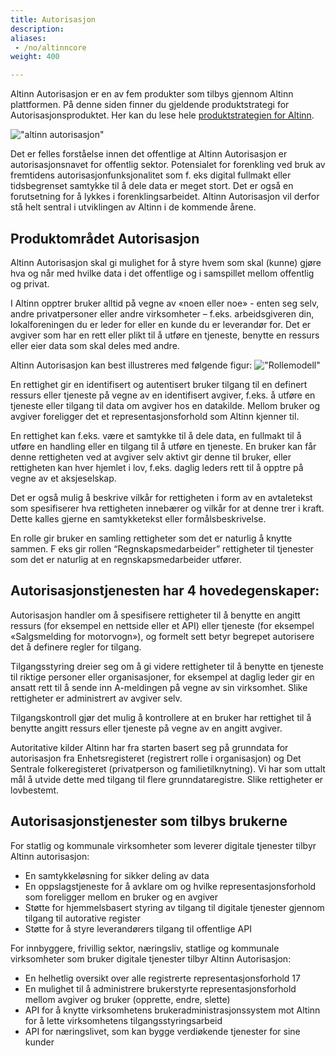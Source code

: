 ```yaml
---
title: Autorisasjon
description:
aliases:
 - /no/altinncore
weight: 400

---
```


Altinn Autorisasjon er en av fem produkter som tilbys gjennom Altinn plattformen. På denne siden finner du gjeldende produktstrategi for Autorisasjonsproduktet. 
Her kan du lese hele [produktstrategien for Altinn](../). 

!["altinn autorisasjon"](../logo.PNG)

Det er felles forståelse innen det offentlige at Altinn Autorisasjon er autorisasjonsnavet for offentlig
sektor. Potensialet for forenkling ved bruk av fremtidens autorisasjonfunksjonalitet som f. eks digital
fullmakt eller tidsbegrenset samtykke til å dele data er meget stort. Det er også en forutsetning for å
lykkes i forenklingsarbeidet. Altinn Autorisasjon vil derfor stå helt sentral i utviklingen av Altinn i de
kommende årene.

## Produktområdet Autorisasjon
Altinn Autorisasjon skal gi mulighet for å styre hvem som skal (kunne) gjøre hva og når med hvilke
data i det offentlige og i samspillet mellom offentlig og privat.

I Altinn opptrer bruker alltid på vegne av «noen eller noe» - enten seg selv, andre privatpersoner
eller andre virksomheter – f.eks. arbeidsgiveren din, lokalforeningen du er leder for eller en kunde du
er leverandør for. Det er avgiver som har en rett eller plikt til å utføre en tjeneste, benytte en ressurs
eller eier data som skal deles med andre.

Altinn Autorisasjon kan best illustreres med følgende figur:
!["Rollemodell"](../autorisasjonsmodell.PNG)

En rettighet gir en identifisert og autentisert bruker tilgang til en definert ressurs eller tjeneste på
vegne av en identifisert avgiver, f.eks. å utføre en tjeneste eller tilgang til data om avgiver hos en
datakilde. Mellom bruker og avgiver foreligger det et representasjonsforhold som Altinn kjenner til.

En rettighet kan f.eks. være et samtykke til å dele data, en fullmakt til å utføre en handling eller en
tilgang til å utføre en tjeneste. En bruker kan får denne rettigheten ved at avgiver selv aktivt gir
denne til bruker, eller rettigheten kan hver hjemlet i lov, f.eks. daglig leders rett til å opptre på vegne
av et aksjeselskap.

Det er også mulig å beskrive vilkår for rettigheten i form av en avtaletekst som spesifiserer hva
rettigheten innebærer og vilkår for at denne trer i kraft. Dette kalles gjerne en samtykketekst eller
formålsbeskrivelse.

En rolle gir bruker en samling rettigheter som det er naturlig å knytte sammen. F eks gir rollen
“Regnskapsmedarbeider” rettigheter til tjenester som det er naturlig at en regnskapsmedarbeider
utfører. 

## Autorisasjonstjenesten har 4 hovedegenskaper:

Autorisasjon handler om å spesifisere rettigheter til å benytte en angitt ressurs (for eksempel en
nettside eller et API) eller tjeneste (for eksempel «Salgsmelding for motorvogn»), og formelt sett
betyr begrepet autorisere det å definere regler for tilgang.

Tilgangsstyring dreier seg om å gi videre rettigheter til å benytte en tjeneste til riktige personer eller
organisasjoner, for eksempel at daglig leder gir en ansatt rett til å sende inn A-meldingen på vegne av
sin virksomhet. Slike rettigheter er administrert av avgiver selv.

Tilgangskontroll gjør det mulig å kontrollere at en bruker har rettighet til å benytte angitt ressurs
eller tjeneste på vegne av en angitt avgiver.

Autoritative kilder Altinn har fra starten basert seg på grunndata for autorisasjon fra
Enhetsregisteret (registrert rolle i organisasjon) og Det Sentrale folkeregisteret (privatperson og
familietilknytning). Vi har som uttalt mål å utvide dette med tilgang til flere grunndataregistre. Slike
rettigheter er lovbestemt.

## Autorisasjonstjenester som tilbys brukerne

For statlig og kommunale virksomheter som leverer digitale tjenester tilbyr Altinn autorisasjon:
- En samtykkeløsning for sikker deling av data
- En oppslagstjeneste for å avklare om og hvilke representasjonsforhold som foreligger mellom
en bruker og en avgiver
- Støtte for hjemmelsbasert styring av tilgang til digitale tjenester gjennom tilgang til
autorative register
- Støtte for å styre leverandørers tilgang til offentlige API

For innbyggere, frivillig sektor, næringsliv, statlige og kommunale virksomheter som bruker digitale
tjenester tilbyr Altinn Autorisasjon:
- En helhetlig oversikt over alle registrerte representasjonsforhold
17
- En mulighet til å administrere brukerstyrte representasjonsforhold mellom avgiver og bruker
(opprette, endre, slette)
- API for å knytte virksomhetens brukeradministrasjonssystem mot Altinn for å lette
virksomhetens tilgangsstyringsarbeid
- API for næringslivet, som kan bygge verdiøkende tjenester for sine kunder